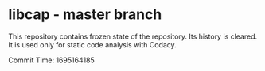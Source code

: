# libcap - master branch

This repository contains frozen state of the repository.
Its history is cleared. It is used only for static code
analysis with Codacy.

Commit Time: 1695164185